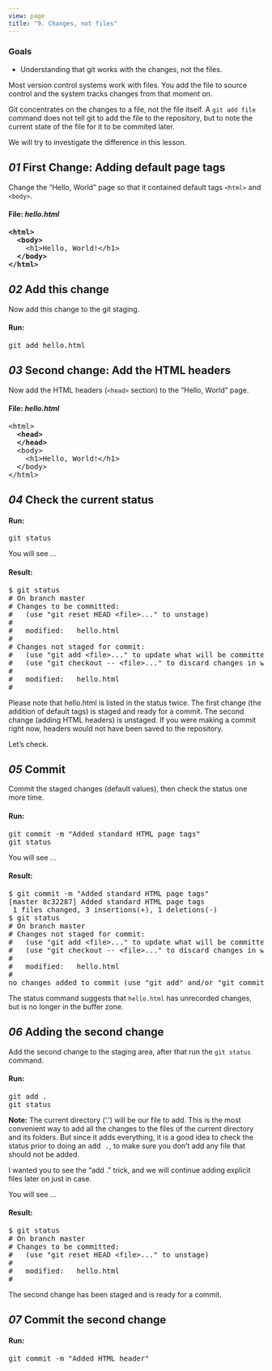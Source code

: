 ```yaml
---
view: page
title: "9. Changes, not files"
---
```


<h3>Goals</h3>

<ul><li>Understanding that git works with the changes, not the files.</li></ul>

<p>Most version control systems work with files.  You add the file to source control and the system tracks changes from that moment on.</p>

<p>Git concentrates on the changes to a file, not the file itself. A <code>git add file</code> command does not tell git to add the file to the repository, but to note the current state of the file for it to be commited later.</p>

<p>We will try to investigate the difference in this lesson.</p>

<h2><em>01</em> First Change: Adding default page tags</h2>

<p>Change the &#8220;Hello, World&#8221; page so that it contained default tags <code>&lt;html&gt;</code> and <code>&lt;body&gt;</code>.</p>

<h4 class="h4-pre">File: <em>hello.html</em></h4>

<pre class="file"><strong>&lt;html&gt;
  &lt;body&gt;</strong>
    &lt;h1&gt;Hello, World!&lt;/h1&gt;
  <strong>&lt;/body&gt;
&lt;/html&gt;</strong></pre>

<h2><em>02</em> Add this change</h2>

<p>Now add this change to the git staging.</p>

<h4 class="h4-pre">Run:</h4>

<pre class="instructions">git add hello.html</pre>

<h2><em>03</em> Second change: Add the HTML headers</h2>

<p>Now add the HTML headers (<code>&lt;head&gt;</code> section) to the &#8220;Hello, World&#8221; page.</p>

<h4 class="h4-pre">File: <em>hello.html</em></h4>

<pre class="file">&lt;html&gt;
<strong>  &lt;head&gt;
  &lt;/head&gt;</strong>
  &lt;body&gt;
    &lt;h1&gt;Hello, World!&lt;/h1&gt;
  &lt;/body&gt;
&lt;/html&gt;</pre>

<h2><em>04</em> Check the current status</h2>

<h4 class="h4-pre">Run:</h4>

<pre class="instructions">git status</pre>

<p>You will see &#8230;</p>

<h4 class="h4-pre">Result:</h4>

<pre class="sample">$ git status
# On branch master
# Changes to be committed:
#   (use "git reset HEAD &lt;file&gt;..." to unstage)
#
#	modified:   hello.html
#
# Changes not staged for commit:
#   (use "git add &lt;file&gt;..." to update what will be committed)
#   (use "git checkout -- &lt;file&gt;..." to discard changes in working directory)
#
#	modified:   hello.html
#</pre>

<p>Please note that hello.html is listed in the status twice. The first change (the addition of default tags) is staged and ready for a commit. The second change (adding HTML headers) is unstaged. If you were making a commit right now, headers would not have been saved to the repository.</p>

<p>Let&#8217;s check.</p>

<h2><em>05</em> Commit</h2>

<p>Commit the staged changes (default values), then check the status one more time.</p>

<h4 class="h4-pre">Run:</h4>

<pre class="instructions">git commit -m "Added standard HTML page tags"
git status</pre>

<p>You will see &#8230;</p>

<h4 class="h4-pre">Result:</h4>

<pre class="sample">$ git commit -m "Added standard HTML page tags"
[master 8c32287] Added standard HTML page tags
 1 files changed, 3 insertions(+), 1 deletions(-)
$ git status
# On branch master
# Changes not staged for commit:
#   (use "git add &lt;file&gt;..." to update what will be committed)
#   (use "git checkout -- &lt;file&gt;..." to discard changes in working directory)
#
#	modified:   hello.html
#
no changes added to commit (use "git add" and/or "git commit -a")</pre>

<p>The status command suggests that <code>hello.html</code> has unrecorded changes, but is no longer in the buffer zone.</p>

<h2><em>06</em> Adding the second change</h2>

<p>Add the second change to the staging area, after that run the <code>git status</code> command.</p>

<h4 class="h4-pre">Run:</h4>

<pre class="instructions">git add .
git status</pre>

<p class="note"><strong>Note:</strong> The current directory (&#8216;.&#8217;) will be our file to add.  This is the most convenient way to add all the changes to the files of the current directory and its folders.  But since it adds everything, it is a good idea to check the status prior to doing an <tt>add .</tt>, to make sure you don&#8217;t add any file that should not be added.</p>

<p class="note">I wanted you to see the &#8220;add .&#8221; trick, and we will continue adding explicit files later on just in case.</p>

<p>You will see &#8230;</p>

<h4 class="h4-pre">Result:</h4>

<pre class="sample">$ git status
# On branch master
# Changes to be committed:
#   (use "git reset HEAD &lt;file&gt;..." to unstage)
#
#	modified:   hello.html
#</pre>

<p>The second change has been staged and is ready for a commit.</p>

<h2><em>07</em> Commit the second change</h2>

<h4 class="h4-pre">Run:</h4>

<pre class="instructions">git commit -m "Added HTML header"</pre>
